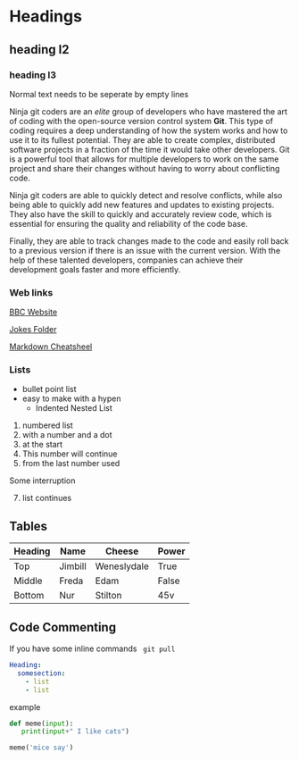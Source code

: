 # Headings

## heading l2

### heading l3


Normal text needs to be seperate by empty lines

Ninja git coders are an *elite* group of developers who have mastered the art of coding with the open-source version control system **Git**. This type of coding requires a deep understanding of how the system works and how to use it to its fullest potential. They are able to create complex, distributed software projects in a fraction of the time it would take other developers. Git is a powerful tool that allows for multiple developers to work on the same project and share their changes without having to worry about conflicting code. 

Ninja git coders are able to quickly detect and resolve conflicts, while also being able to quickly add new features and updates to existing projects. They also have the skill to quickly and accurately review code, which is essential for ensuring the quality and reliability of the code base. 

Finally, they are able to track changes made to the code and easily roll back to a previous version if there is an issue with the current version. With the help of these talented developers, companies can achieve their development goals faster and more efficiently.

### Web links

[BBC Website](https://bbc.co.uk)

[Jokes Folder](jokes)

[Markdown Cheatsheel](https://github.com/adam-p/markdown-here/wiki/Markdown-Cheatsheet)

### Lists

- bullet point list
- easy to make with a hypen
  - Indented Nested List

1. numbered list
2. with a number and a dot
3. at the start
5. This number will continue
6. from the last number used

Some interruption

7. list continues

## Tables

| Heading | Name | Cheese | Power |
|--|--|--|--|
| Top | Jimbill | Weneslydale | True |
| Middle | Freda | Edam | False |
| Bottom | Nur | Stilton | 45v |

## Code Commenting

If you have some inline commands ` git pull`

```yaml
Heading:
  somesection:
    - list
    - list
```

example

```python
def meme(input):
   print(input+" I like cats")

meme('mice say')
```

